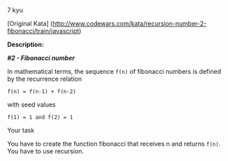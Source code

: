 7 kyu

[Original Kata] (http://www.codewars.com/kata/recursion-number-2-fibonacci/train/javascript)

**Description:**

***#2 - Fibonacci number***

In mathematical terms, the sequence `f(n)` of fibonacci numbers is defined by the recurrence relation

`f(n) = f(n-1) + f(n-2)`

with seed values

`f(1) = 1 and f(2) = 1`

Your task

You have to create the function fibonacci that receives n and returns `f(n)`. You have to use recursion.
